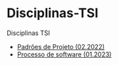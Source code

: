 # **Disciplinas-TSI**

Disciplinas TSI

* [Padrões de Projeto (02.2022)](https://github.com/43D/Disciplinas-TSI/tree/main/Padr%C3%B5es%20de%20Projeto)
* [Processo de software (01.2023)](https://github.com/43D/Disciplinas-TSI/tree/main/Processo%20de%20software)
